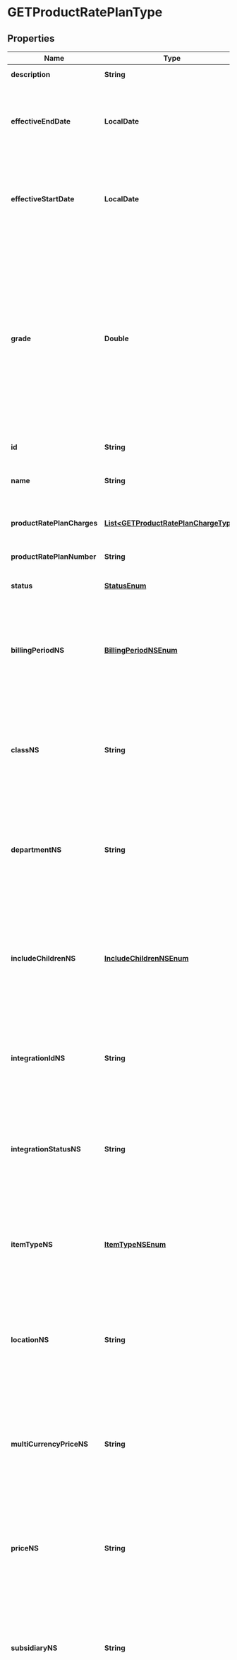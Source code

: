 

# GETProductRatePlanType


## Properties

| Name | Type | Description | Notes |
|------------ | ------------- | ------------- | -------------|
|**description** | **String** | Rate plan description.  |  [optional] |
|**effectiveEndDate** | **LocalDate** | Final date the rate plan is active, as &#x60;yyyy-mm-dd&#x60;. After this date, the rate plan status is &#x60;Expired&#x60;.  |  [optional] |
|**effectiveStartDate** | **LocalDate** | First date the rate plan is active (i.e., available to be subscribed to), as &#x60;yyyy-mm-dd&#x60;.  Before this date, the status is &#x60;NotStarted&#x60;.  |  [optional] |
|**grade** | **Double** | The grade of the product rate plan.  **Note**: This field is in the **Early Adopter** phase. We are actively soliciting feedback from a small set of early adopters before releasing it as generally available. If you want to join this early adopter program, submit a request at [Zuora Global Support](http://support.zuora.com/).  |  [optional] |
|**id** | **String** | Unique product rate-plan ID.  |  [optional] |
|**name** | **String** | Name of the product rate-plan charge. (Not required to be unique.)  |  [optional] |
|**productRatePlanCharges** | [**List&lt;GETProductRatePlanChargeType&gt;**](GETProductRatePlanChargeType.md) | Field attributes describing the product rate plan charges:  |  [optional] |
|**productRatePlanNumber** | **String** | The natural key of the product rate plan.    |  [optional] |
|**status** | [**StatusEnum**](#StatusEnum) | The status of the product rate plan.  |  [optional] |
|**billingPeriodNS** | [**BillingPeriodNSEnum**](#BillingPeriodNSEnum) | Billing period associated with the corresponding item in NetSuite. Only available if you have installed the [Zuora Connector for NetSuite](https://www.zuora.com/connect/app/?appId&#x3D;265).  |  [optional] |
|**classNS** | **String** | Class associated with the corresponding item in NetSuite. Only available if you have installed the [Zuora Connector for NetSuite](https://www.zuora.com/connect/app/?appId&#x3D;265).  |  [optional] |
|**departmentNS** | **String** | Department associated with the corresponding item in NetSuite. Only available if you have installed the [Zuora Connector for NetSuite](https://www.zuora.com/connect/app/?appId&#x3D;265).  |  [optional] |
|**includeChildrenNS** | [**IncludeChildrenNSEnum**](#IncludeChildrenNSEnum) | Specifies whether the corresponding item in NetSuite is visible under child subsidiaries. Only available if you have installed the [Zuora Connector for NetSuite](https://www.zuora.com/connect/app/?appId&#x3D;265).  |  [optional] |
|**integrationIdNS** | **String** | ID of the corresponding object in NetSuite. Only available if you have installed the [Zuora Connector for NetSuite](https://www.zuora.com/connect/app/?appId&#x3D;265).  |  [optional] |
|**integrationStatusNS** | **String** | Status of the product rate plan&#39;s synchronization with NetSuite. Only available if you have installed the [Zuora Connector for NetSuite](https://www.zuora.com/connect/app/?appId&#x3D;265).  |  [optional] |
|**itemTypeNS** | [**ItemTypeNSEnum**](#ItemTypeNSEnum) | Type of item that is created in NetSuite for the product rate plan. Only available if you have installed the [Zuora Connector for NetSuite](https://www.zuora.com/connect/app/?appId&#x3D;265).  |  [optional] |
|**locationNS** | **String** | Location associated with the corresponding item in NetSuite. Only available if you have installed the [Zuora Connector for NetSuite](https://www.zuora.com/connect/app/?appId&#x3D;265).  |  [optional] |
|**multiCurrencyPriceNS** | **String** | Multi-currency price associated with the corresponding item in NetSuite. Only available if you have installed the [Zuora Connector for NetSuite](https://www.zuora.com/connect/app/?appId&#x3D;265).  |  [optional] |
|**priceNS** | **String** | Price associated with the corresponding item in NetSuite. Only available if you have installed the [Zuora Connector for NetSuite](https://www.zuora.com/connect/app/?appId&#x3D;265).  |  [optional] |
|**subsidiaryNS** | **String** | Subsidiary associated with the corresponding item in NetSuite. Only available if you have installed the [Zuora Connector for NetSuite](https://www.zuora.com/connect/app/?appId&#x3D;265).  |  [optional] |
|**syncDateNS** | **String** | Date when the product rate plan was synchronized with NetSuite. Only available if you have installed the [Zuora Connector for NetSuite](https://www.zuora.com/connect/app/?appId&#x3D;265).  |  [optional] |



## Enum: StatusEnum

| Name | Value |
|---- | -----|
| ACTIVE | &quot;Active&quot; |
| EXPIRED | &quot;Expired&quot; |
| NOTSTARTED | &quot;NotStarted&quot; |



## Enum: BillingPeriodNSEnum

| Name | Value |
|---- | -----|
| MONTHLY | &quot;Monthly&quot; |
| QUARTERLY | &quot;Quarterly&quot; |
| ANNUAL | &quot;Annual&quot; |
| SEMI_ANNUAL | &quot;Semi-Annual&quot; |



## Enum: IncludeChildrenNSEnum

| Name | Value |
|---- | -----|
| TRUE | &quot;true&quot; |
| FALSE | &quot;false&quot; |



## Enum: ItemTypeNSEnum

| Name | Value |
|---- | -----|
| INVENTORY | &quot;Inventory&quot; |
| NON_INVENTORY | &quot;Non Inventory&quot; |
| SERVICE | &quot;Service&quot; |




